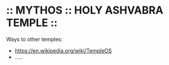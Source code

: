 # :: MYTHOS :: HOLY ASHVABRA TEMPLE ::

Ways to other temples:
 * https://en.wikipedia.org/wiki/TempleOS
 * .....
